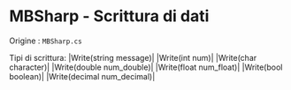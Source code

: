 # MBSharp - Scrittura di dati

Origine : `MBSharp.cs`

Tipi di scrittura:
|Write(string message)|
|Write(int num)|
|Write(char character)|
|Write(double num_double)|
|Write(float num_float)|
|Write(bool boolean)|
|Write(decimal num_decimal)|